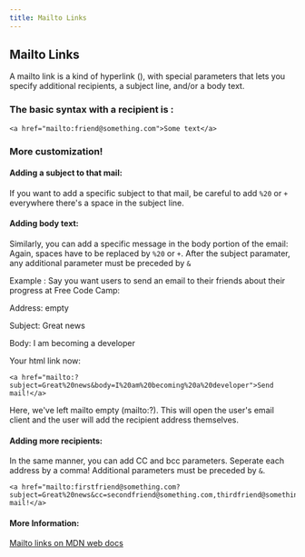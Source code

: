 ```yaml
---
title: Mailto Links
---
```

## Mailto Links

<!-- The article goes here, in GitHub-flavored Markdown. Feel free to add YouTube videos, images, and CodePen/JSBin embeds  -->

A mailto link is a kind of hyperlink (<a href=""></a>), with special parameters that lets you specify additional recipients, a subject line, and/or a body text.

### The basic syntax with a recipient is : 
```
<a href="mailto:friend@something.com">Some text</a>
```

### More customization!

#### Adding a subject to that mail:

If you want to add a specific subject to that mail, be careful to add `%20` or `+` everywhere there's a space in the subject line.

#### Adding body text:

Similarly, you can add a specific message in the body portion of the email:
Again, spaces have to be replaced by `%20` or `+`.
After the subject paramater, any additional parameter must be preceded by `&`

Example : Say you want users to send an email to their friends about their progress at Free Code Camp:

Address: empty

Subject: Great news

Body: I am becoming a developer

Your html link now:

```
<a href="mailto:?subject=Great%20news&body=I%20am%20becoming%20a%20developer">Send mail!</a>
```
    
Here, we've left mailto empty (mailto:?). This will open the user's email client and the user will add the recipient address themselves.

#### Adding more recipients:

In the same manner, you can add CC and bcc parameters. 
Seperate each address by a comma! 
Additional parameters must be preceded by `&`.

```
<a href="mailto:firstfriend@something.com?subject=Great%20news&cc=secondfriend@something.com,thirdfriend@something.com&bcc=fourthfriend@something.com">Send mail!</a>
```

#### More Information:
<!-- Please add any articles you think might be helpful to read before writing the article -->
<a href='https://developer.mozilla.org/en-US/docs/Learn/HTML/Introduction_to_HTML/Creating_hyperlinks' target='_blank' rel='nofollow'>Mailto links on MDN web docs</a>


